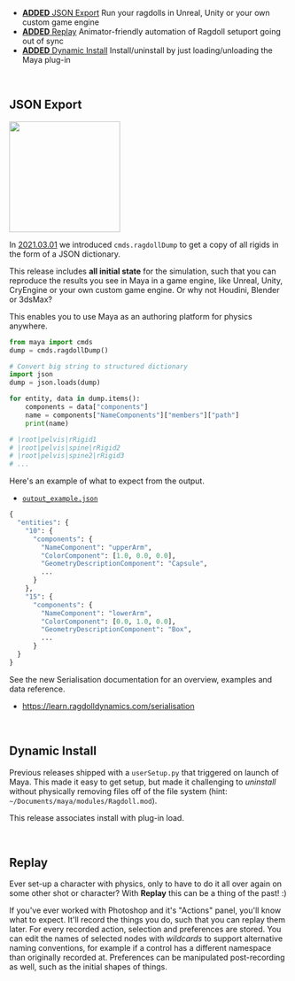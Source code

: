 
- [**ADDED** JSON Export](#json-export) Run your ragdolls in Unreal, Unity or your own custom game engine
- [**ADDED** Replay](#replay) Animator-friendly automation of Ragdoll setuport going out of sync
- [**ADDED** Dynamic Install](#dynamic-install) Install/uninstall by just loading/unloading the Maya plug-in

<br>

## JSON Export

<img width=200 src=https://user-images.githubusercontent.com/2152766/111428442-684b4080-86ef-11eb-8919-ea14e85555ec.png>

In [2021.03.01](/releases/2021.03.01/#cmdsragdolldump) we introduced `cmds.ragdollDump` to get a copy of all rigids in the form of a JSON dictionary.

This release includes **all initial state** for the simulation, such that you can reproduce the results you see in Maya in a game engine, like Unreal, Unity, CryEngine or your own custom game engine. Or why not Houdini, Blender or 3dsMax?

This enables you to use Maya as an authoring platform for physics anywhere.

```py
from maya import cmds
dump = cmds.ragdollDump()

# Convert big string to structured dictionary
import json
dump = json.loads(dump)

for entity, data in dump.items():
    components = data["components"]
    name = components["NameComponents"]["members"]["path"]
    print(name)

# |root|pelvis|rRigid1
# |root|pelvis|spine|rRigid2
# |root|pelvis|spine2|rRigid3
# ...
```

Here's an example of what to expect from the output.

- [`output_example.json`](https://gist.github.com/mottosso/ca60e9846f1becfa0c1a12681e73c917)

```py
{
  "entities": {
    "10": {
      "components": {
        "NameComponent": "upperArm",
        "ColorComponent": [1.0, 0.0, 0.0],
        "GeometryDescriptionComponent": "Capsule",
        ...
      }
    },
    "15": {
      "components": {
        "NameComponent": "lowerArm",
        "ColorComponent": [0.0, 1.0, 0.0],
        "GeometryDescriptionComponent": "Box",
        ...
      }
  }
}
```

See the new Serialisation documentation for an overview, examples and data reference.

- https://learn.ragdolldynamics.com/serialisation

<br>

## Dynamic Install

Previous releases shipped with a `userSetup.py` that triggered on launch of Maya. This made it easy to get setup, but made it challenging to *uninstall* without physically removing files off of the file system (hint: `~/Documents/maya/modules/Ragdoll.mod`).

This release associates install with plug-in load.



<br>

## Replay

Ever set-up a character with physics, only to have to do it all over again on some other shot or character? With **Replay** this can be a thing of the past! :)

If you've ever worked with Photoshop and it's "Actions" panel, you'll know what to expect. It'll record the things you do, such that you can replay them later. For every recorded action, selection and preferences are stored. You can edit the names of selected nodes with *wildcards* to support alternative naming conventions, for example if a control has a different namespace than originally recorded at. Preferences can be manipulated post-recording as well, such as the initial shapes of things.
